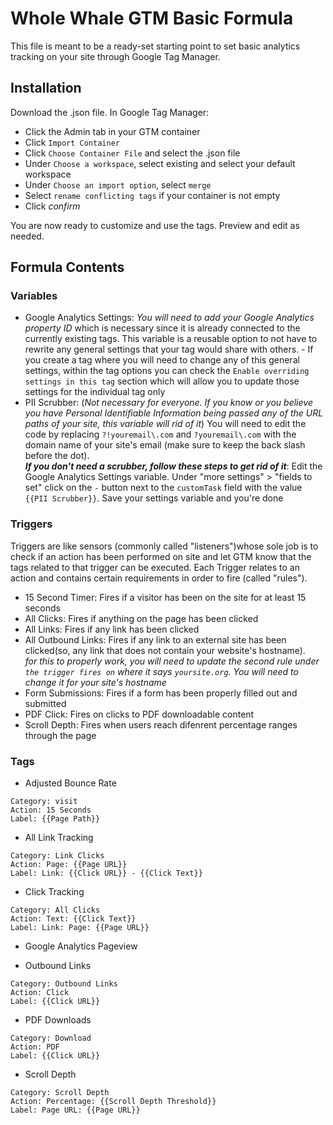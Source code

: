 # Whole Whale GTM Basic Formula

This file is meant to be a ready-set starting point to set basic analytics tracking on your site through Google Tag Manager.

## Installation

Download the .json file. 
In Google Tag Manager:
* Click the Admin tab in your GTM container
* Click `Import Container`
* Click `Choose Container File` and select the .json file
* Under `Choose a workspace`, select existing and select your default workspace
* Under `Choose an import option`, select `merge`
* Select `rename conflicting tags` if your container is not empty
* Click *confirm*

You are now ready to customize and use the tags. Preview and edit as needed. 

## Formula Contents

### Variables

* Google Analytics Settings: 
*You will need to add your Google Analytics property ID* which is necessary since it is already connected to the currently existing tags. This variable is a reusable option to not have to rewrite any general settings that your tag would share with others. - If you create a tag where you will need to change any of this general settings, within the tag options you can check the `Enable overriding settings in this tag` section which will allow you to update those settings for the individual tag only
* PII Scrubber: (*Not necessary for everyone. If you know or you believe you have Personal Identifiable Information being passed any of the URL paths of your site, this variable will rid of it*)
You will need to edit the code by replacing `?!youremail\.com` and `?youremail\.com` with the domain name of your site's email (make sure to keep the back slash before the dot).  
_**If you don't need a scrubber, follow these steps to get rid of it**_: Edit the Google Analytics Settings variable. Under "more settings" > "fields to set" click on the `-` button next to  the `customTask` field with the value `{{PII Scrubber}}`. Save your settings variable and you're done

### Triggers
Triggers are like sensors (commonly called "listeners")whose sole job is to check if an action has been performed on site and let GTM know that the tags related to that trigger can be executed. Each Trigger relates to an action and contains certain requirements in order to fire (called "rules").

* 15 Second Timer: Fires if a visitor has been on the site for at least 15 seconds
* All Clicks: Fires if anything on the page has been clicked
* All Links: Fires if any link has been clicked
* All Outbound Links: Fires if any link to an external site has been clicked(so, any link that does not contain your website's hostname).  
_for this to properly work, you will need to update the second rule under `the trigger fires on` where it says `yoursite.org`. You will need to change it for your site's hostname_
* Form Submissions: Fires if a form has been properly filled out and submitted
* PDF Click: Fires on clicks to PDF downloadable content
* Scroll Depth: Fires when users reach difenrent percentage ranges through the page

### Tags
* Adjusted Bounce Rate
```
Category: visit
Action: 15 Seconds
Label: {{Page Path}}
```
* All Link Tracking
```
Category: Link Clicks
Action: Page: {{Page URL}}
Label: Link: {{Click URL}} - {{Click Text}}
```
* Click Tracking
```
Category: All Clicks
Action: Text: {{Click Text}}
Label: Link: Page: {{Page URL}}
```

* Google Analytics Pageview

* Outbound Links
```
Category: Outbound Links
Action: Click
Label: {{Click URL}}
```
* PDF Downloads
```
Category: Download
Action: PDF
Label: {{Click URL}}
```
* Scroll Depth 
```
Category: Scroll Depth
Action: Percentage: {{Scroll Depth Threshold}}
Label: Page URL: {{Page URL}}
```


